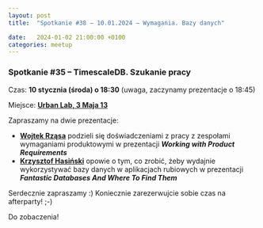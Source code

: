 ```yaml
---
layout: post
title:  "Spotkanie #38 – 10.01.2024 – Wymagania. Bazy danych"

date:   2024-01-02 21:00:00 +0100
categories: meetup
---
```


### Spotkanie #35 – TimescaleDB. Szukanie pracy

Czas: **10 stycznia (środa) o 18:30** (uwaga, zaczynamy prezentacje o 18:45) 

Miejsce: **[Urban Lab, 3 Maja 13](https://goo.gl/maps/xfBVTXEWcyR3U9XcA)**

Zapraszamy na dwie prezentacje:

* **[Wojtek Rząsa](https://twitter.com/wrzasa)** podzieli się doświadczeniami z pracy z zespołami wymaganiami produktowymi w prezentacji **_Working with Product Requirements_**
* **[Krzysztof Hasiński](https://www.linkedin.com/in/khasinski/)** opowie o tym, co zrobić, żeby wydajnie wykorzystywać bazy danych w aplikacjach rubiowych w prezentacji **_Fantastic Databases And Where To Find Them_**

Serdecznie zapraszamy :) Koniecznie zarezerwujcie sobie czas na afterparty! ;-)

Do zobaczenia!
